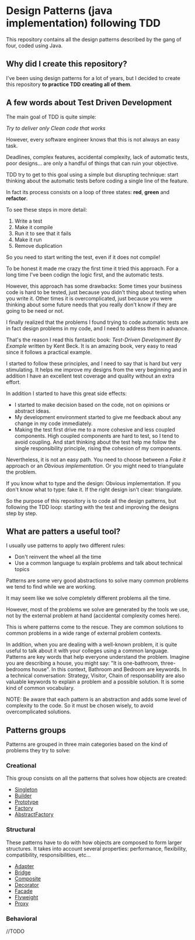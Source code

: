# Design Patterns (java implementation) following TDD

This repository contains all the design patterns described by the gang of four, coded using Java.

## Why did I create this repository?

I've been using design patterns for a lot of years, but I decided to create this repository **to practice TDD creating all of them**.

## A few words about Test Driven Development

The main goal of TDD is quite simple: 

*Try to deliver only Clean code that works*

However, every software engineer knows that this is not always an easy task. 

Deadlines, complex features, accidental complexity, lack of automatic tests, poor designs... are only a handful of things that can ruin your objective.

TDD try to get to this goal using a simple but disrupting technique: start thinking about the automatic tests before coding a single line of the feature.

In fact its process consists on a loop of three states: **red**, **green** and **refactor**.

To see these steps in more detail:

1. Write a test 
2. Make it compile 
3. Run it to see that it fails 
4. Make it run 
5. Remove duplication 

So you need to start writing the test, even if it does not compile!

To be honest it made me crazy the first time it tried this approach. For a long time I've been codign the logic first, and the automatic tests.

However, this approach has some drawbacks: Some times your business code is hard to be tested, just because you didn't thing about testing when you write it. Other times it is overcomplicated, just because you were thinking about some future needs that you really don't know if they are going to be need or not.

I finally realized that the problems I found trying to code automatic tests are in fact design problems in my code, and I need to address them in advance.

That's the reason I read this fantastic book: *Test-Driven Development By Example* written by Kent Beck. It is an amazing book, very easy to read since it follows a practical example.

I started to follow these principles, and I need to say that is hard but very stimulating. It helps me improve my designs from the very beginning and in addition I have an excellent test coverage and quality without an extra effort.

In addition I started to have this great side effects:
* I started to make decision based on the code, not on opinions or abstract ideas.
* My development environment started to give me feedback about any change in my code immediately.
* Making the test first drive me to a more cohesive and less coupled components. High coupled components are hard to test, so I tend to avoid coupling. And start thinking about the test help me follow the single responsibility principle, rising the cohesion of my components.

Nevertheless, it is not an easy path. You need to choose between a *Fake it* approach or an *Obvious implementation*. Or you might need to triangulate the problem. 
                                       
If you know what to type and the design: Obvious implementation. If you don't know what to type: fake it. If the right design isn't clear: triangulate. 

So the purpose of this repository is to code all the design patterns, but following the TDD loop: starting with the test and improving the designs step by step. 

## What are patters a useful tool?

I usually use patterns to apply two different rules:
 * Don't reinvent the wheel all the time
 * Use a common language tu explain problems and talk about technical topics
 
Patterns are some very good abstractions to solve many common problems we tend to find while we are working.

It may seem like we solve completely different problems all the time.

However, most of the problems we solve are generated by the tools we use, not by the external problem at hand (accidental complexity comes here).

This is where patterns come to the rescue. They are common solutions to common problems in a wide range of external problem contexts.

In addition, when you are dealing with a well-known problem, it is quite useful to talk about it with your colleges using a common language. Patterns are key words that help everyone understand the problem.
Imagine you are describing a house, you might say: "It is one-bathroom, three-bedrooms house". In this context, Bathroom and Bedroom are keywords.
In a technical conversation: Strategy, Visitor, Chain of responsability are also valuable keywords to explain a problem and a possible solution. It is some kind of common vocabulary.

NOTE: Be aware that each pattern is an abstraction and adds some level of complexity to the code. So it must be chosen wisely, to avoid overcomplicated solutions.

## Patterns groups

Patterns are grouped in three main categories based on the kind of problems they try to solve:

### Creational

This group consists on all the patterns that solves how objects are created:

* [Singleton](./docs/creational/Singleton.md)
* [Builder](./docs/creational/Builder.md)
* [Prototype](./docs/creational/Prototype.md)
* [Factory](./docs/creational/FactoryMethod.md)
* [AbstractFactory](./docs/creational/AbstractFactory.md)


### Structural
These patterns have to do with how objects are composed to form larger structures. 
It takes into account several properties: performance, flexibility, compatibility, responsibilities, etc...

* [Adapter](./docs/structural/Adapter.md)
* [Bridge](./docs/structural/Bridge.md)
* [Composite](./docs/structural/Composite.md)
* [Decorator](./docs/structural/Decorator.md)
* [Facade](./docs/structural/Facade.md)
* [Flyweight](./docs/structural/Flyweight.md)
* [Proxy](./docs/structural/Proxy.md)
  

### Behavioral
//TODO
